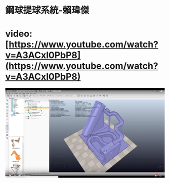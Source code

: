 # 鋼球提球系統-賴瑋傑

# video:[https://www.youtube.com/watch?v=A3ACxl0PbP8](https://www.youtube.com/watch?v=A3ACxl0PbP8)

![](/assets/43.jpg)

